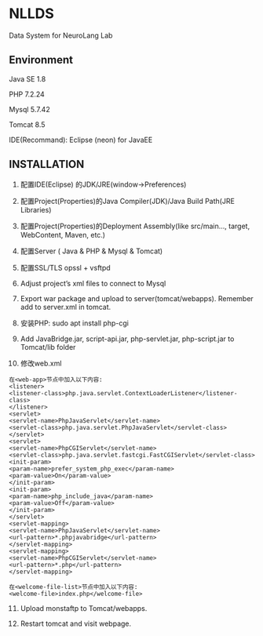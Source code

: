 # NLLDS
Data System for NeuroLang Lab

## Environment
Java SE 1.8

PHP 7.2.24

Mysql 5.7.42

Tomcat 8.5

IDE(Recommand): Eclipse (neon) for JavaEE

## INSTALLATION
1. 配置IDE(Eclipse) 的JDK/JRE(window→Preferences)

2. 配置Project(Properties)的Java Compiler(JDK)/Java Build Path(JRE Libraries)

3. 配置Project(Properties)的Deployment Assembly(like src/main…, target, WebContent, Maven, etc.)

4. 配置Server ( Java & PHP & Mysql & Tomcat)

5. 配置SSL/TLS opssl + vsftpd

6. Adjust project’s xml files to connect to Mysql

7. Export war package and upload to server(tomcat/webapps). Remember add <Context> to server.xml in tomcat.

8. 安装PHP: sudo apt install php-cgi

9. Add JavaBridge.jar, script-api.jar, php-servlet.jar, php-script.jar to Tomcat/lib folder

10. 修改web.xml

```
在<web-app>节点中加入以下内容:
<listener>
<listener-class>php.java.servlet.ContextLoaderListener</listener-class>
</listener>
<servlet>
<servlet-name>PhpJavaServlet</servlet-name>
<servlet-class>php.java.servlet.PhpJavaServlet</servlet-class>
</servlet>
<servlet>
<servlet-name>PhpCGIServlet</servlet-name>
<servlet-class>php.java.servlet.fastcgi.FastCGIServlet</servlet-class>
<init-param>
<param-name>prefer_system_php_exec</param-name>
<param-value>On</param-value>
</init-param>
<init-param>
<param-name>php_include_java</param-name>
<param-value>Off</param-value>
</init-param>
</servlet>
<servlet-mapping>
<servlet-name>PhpJavaServlet</servlet-name>
<url-pattern>*.phpjavabridge</url-pattern>
</servlet-mapping>
<servlet-mapping>
<servlet-name>PhpCGIServlet</servlet-name>
<url-pattern>*.php</url-pattern>
</servlet-mapping>

在<welcome-file-list>节点中加入以下内容:
<welcome-file>index.php</welcome-file>
```

11. Upload monstaftp to Tomcat/webapps.

12. Restart tomcat and visit webpage.